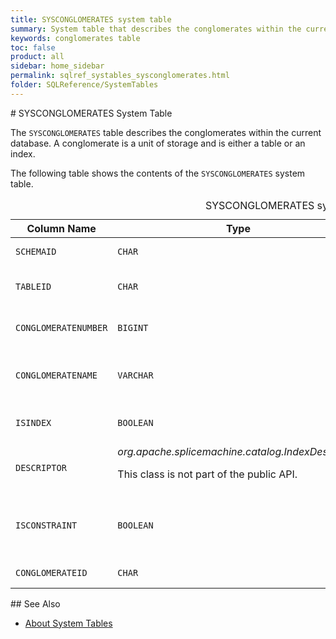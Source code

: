 ```yaml
---
title: SYSCONGLOMERATES system table
summary: System table that describes the conglomerates within the current database. A conglomerate is a unit of storage that is either a table or an index.
keywords: conglomerates table
toc: false
product: all
sidebar: home_sidebar
permalink: sqlref_systables_sysconglomerates.html
folder: SQLReference/SystemTables
---
```

<section>
<div class="TopicContent" data-swiftype-index="true" markdown="1">
# SYSCONGLOMERATES System Table

The `SYSCONGLOMERATES` table describes the conglomerates within the
current database. A conglomerate is a unit of storage and is either a
table or an index.

The following table shows the contents of the `SYSCONGLOMERATES` system
table.

<table>
                <caption>SYSCONGLOMERATES system table</caption>
                <col />
                <col />
                <col />
                <col />
                <col />
                <thead>
                    <tr>
                        <th>Column Name</th>
                        <th>Type</th>
                        <th>Length</th>
                        <th>Nullable</th>
                        <th>Contents</th>
                    </tr>
                </thead>
                <tbody>
                    <tr>
                        <td><code>SCHEMAID</code></td>
                        <td><code>CHAR</code></td>
                        <td><code>36</code></td>
                        <td><code>NO</code></td>
                        <td>Schema ID for the conglomerate</td>
                    </tr>
                    <tr>
                        <td><code>TABLEID</code></td>
                        <td><code>CHAR</code></td>
                        <td><code>36</code></td>
                        <td><code>NO</code></td>
                        <td>Identifier for table (join with SYSTABLES.TABLEID)</td>
                    </tr>
                    <tr>
                        <td><code>CONGLOMERATENUMBER</code></td>
                        <td><code>BIGINT</code></td>
                        <td><code>19</code></td>
                        <td><code>NO</code></td>
                        <td>Conglomerate ID for the conglomerate (heap or index)</td>
                    </tr>
                    <tr>
                        <td><code>CONGLOMERATENAME</code></td>
                        <td><code>VARCHAR</code></td>
                        <td><code>128</code></td>
                        <td><code>YES</code></td>
                        <td>Index name, if conglomerate is an index, otherwise the
					table ID</td>
                    </tr>
                    <tr>
                        <td><code>ISINDEX</code></td>
                        <td><code>BOOLEAN</code></td>
                        <td><code>1</code></td>
                        <td><code>NO</code></td>
                        <td>Whether or not conglomerate is an index</td>
                    </tr>
                    <tr>
                        <td><code>DESCRIPTOR</code></td>
                        <td><em>org.apache.splicemachine.catalog.IndexDescriptor</em>
                            <p>This class is not part of the public API.</p>
                        </td>
                        <td><code>-1</code></td>
                        <td><code>YES</code></td>
                        <td>System type describing the index</td>
                    </tr>
                    <tr>
                        <td><code>ISCONSTRAINT</code></td>
                        <td><code>BOOLEAN</code></td>
                        <td><code>1</code></td>
                        <td><code>YES</code></td>
                        <td>Whether or not the conglomerate is a system-generated index
					enforcing a constraint</td>
                    </tr>
                    <tr>
                        <td><code>CONGLOMERATEID</code></td>
                        <td><code>CHAR</code></td>
                        <td><code>36</code></td>
                        <td><code>NO</code></td>
                        <td>Unique identifier for the conglomerate</td>
                    </tr>
                </tbody>
            </table>
## See Also

* [About System Tables](sqlref_systables_intro.html)

</div>
</section>

